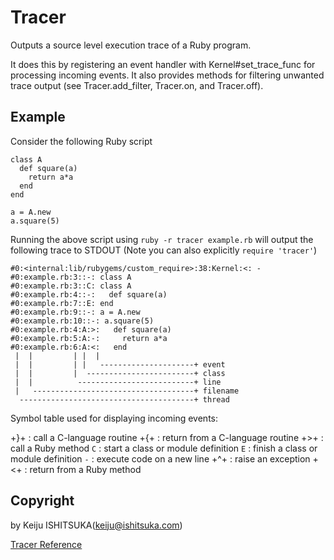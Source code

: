 # Tracer

Outputs a source level execution trace of a Ruby program.

It does this by registering an event handler with Kernel#set_trace_func for
processing incoming events.  It also provides methods for filtering unwanted
trace output (see Tracer.add_filter, Tracer.on, and Tracer.off).

## Example

Consider the following Ruby script

    class A
      def square(a)
        return a*a
      end
    end

    a = A.new
    a.square(5)

Running the above script using `ruby -r tracer example.rb` will output the
following trace to STDOUT (Note you can also explicitly `require 'tracer'`)

    #0:<internal:lib/rubygems/custom_require>:38:Kernel:<: -
    #0:example.rb:3::-: class A
    #0:example.rb:3::C: class A
    #0:example.rb:4::-:   def square(a)
    #0:example.rb:7::E: end
    #0:example.rb:9::-: a = A.new
    #0:example.rb:10::-: a.square(5)
    #0:example.rb:4:A:>:   def square(a)
    #0:example.rb:5:A:-:     return a*a
    #0:example.rb:6:A:<:   end
     |  |         | |  |
     |  |         | |   ---------------------+ event
     |  |         |  ------------------------+ class
     |  |          --------------------------+ line
     |   ------------------------------------+ filename
      ---------------------------------------+ thread

Symbol table used for displaying incoming events:

+}+
:   call a C-language routine
+{+
:   return from a C-language routine
+>+
:   call a Ruby method
`C`
:   start a class or module definition
`E`
:   finish a class or module definition
`-`
:   execute code on a new line
+^+
:   raise an exception
+<+
:   return from a Ruby method


## Copyright

by Keiju ISHITSUKA(keiju@ishitsuka.com)

[Tracer Reference](https://ruby-doc.org/stdlib-2.6/libdoc/tracer/rdoc/Tracer.html)
